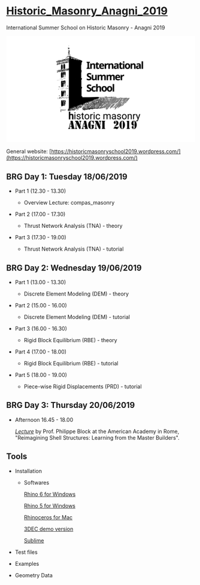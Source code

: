 # [Historic_Masonry_Anagni_2019](http://www.block.arch.ethz.ch/brg/teaching/historic-masonry-summer-school-anagni-2019)
International Summer School on Historic Masonry - Anagni 2019

![img](Tools/masonry_structures_school_2019_anagni-logo-e1547807560485_1550829849_1920x1080.png)

General website: [https://historicmasonryschool2019.wordpress.com/](https://historicmasonryschool2019.wordpress.com/)


## BRG Day 1: Tuesday 18/06/2019
   * Part 1 (12.30 - 13.30)
      * Overview Lecture: compas_masonry
   
   * Part 2 (17.00 - 17.30)
      * Thrust Network Analysis (TNA) - theory
      
   * Part 3 (17.30 - 19.00)
      * Thrust Network Analysis (TNA) - tutorial


## BRG Day 2: Wednesday 19/06/2019
   * Part 1 (13.00 - 13.30)
      * Discrete Element Modeling (DEM) - theory

   * Part 2 (15.00 - 16.00)
      * Discrete Element Modeling (DEM) - tutorial

   * Part 3 (16.00 - 16.30)
      * Rigid Block Equilibrium (RBE) - theory

   * Part 4 (17.00 - 18.00)
      * Rigid Block Equilibrium (RBE) - tutorial     

   * Part 5 (18.00 - 19.00)
      * Piece-wise Rigid Displacements (PRD) - tutorial   
      
      
## BRG Day 3: Thursday  20/06/2019

   * Afternoon 16.45 - 18.00

      *[Lecture](https://www.dropbox.com/s/6sq1ypvg06iaabq/20190110_Tongji_PBlock.pdf?dl=0)* by Prof. Philippe Block at the American Academy in Rome, "Reimagining Shell Structures: Learning from the Master Builders".

 
## Tools
* Installation
  * Softwares
  
    [Rhino 6 for Windows](https://www.rhino3d.com/it/download/rhino-for-windows/6/evaluation)
    
    [Rhino 5 for Windows](https://www.rhino3d.com/download/rhino/5/latest)
    
    [Rhinoceros for Mac](https://www.rhino3d.com/download/rhino-for-mac/5/evaluation)
 
    [3DEC demo version](https://www.itascacg.com/software-demo)
  
    [Sublime](https://www.sublimetext.com/)
  
* Test files
* Examples
* Geometry Data

